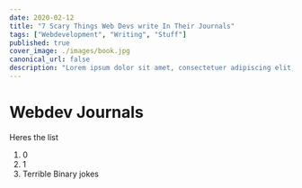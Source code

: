 ```yaml
---
date: 2020-02-12
title: "7 Scary Things Web Devs write In Their Journals"
tags: ["Webdevelopment", "Writing", "Stuff"]
published: true
cover_image: ./images/book.jpg
canonical_url: false
description: "Lorem ipsum dolor sit amet, consectetuer adipiscing elit, sed diam nonummy nibh euismod tincidunt ut laoreet dolore magna aliquam erat volutpat."
---
```


# Webdev Journals

Heres the list

1. 0
2. 1
3. Terrible Binary jokes

